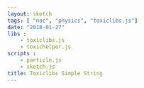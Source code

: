 ```yaml
---
layout: sketch
tags: [ "noc", "physics", "toxiclibs.js"]
date: "2018-01-27"
libs : 
    - toxiclibs.js
    - toxichelper.js
scripts : 
    - particle.js
    - sketch.js
title: Toxiclibs Simple String
---
```

